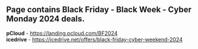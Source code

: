 ## Page contains Black Friday - Black Week - Cyber Monday 2024 deals.

**pCloud** - https://landing.pcloud.com/BF2024 <br>
**icedrive** - https://icedrive.net/offers/black-friday-cyber-weekend-2024
